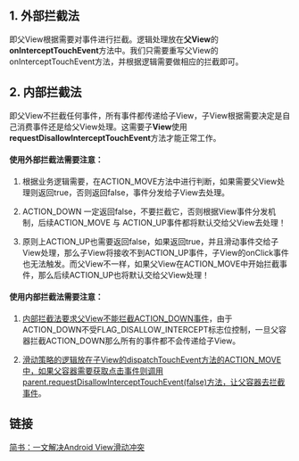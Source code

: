 ## 1. 外部拦截法
即父View根据需要对事件进行拦截。逻辑处理放在**父View**的**onInterceptTouchEvent**方法中。我们只需要重写父View的onInterceptTouchEvent方法，并根据逻辑需要做相应的拦截即可。

## 2. 内部拦截法
即父View不拦截任何事件，所有事件都传递给子View，子View根据需要决定是自己消费事件还是给父View处理。这需要子**View**使用**requestDisallowInterceptTouchEvent**方法才能正常工作。

#### 使用外部拦截法需要注意：

1. 根据业务逻辑需要，在ACTION_MOVE方法中进行判断，如果需要父View处理则返回true，否则返回false，事件分发给子View去处理。

2. ACTION_DOWN 一定返回false，不要拦截它，否则根据View事件分发机制，后续ACTION_MOVE 与 ACTION_UP事件都将默认交给父View去处理！

3. 原则上ACTION_UP也需要返回false，如果返回true，并且滑动事件交给子View处理，那么子View将接收不到ACTION_UP事件，子View的onClick事件也无法触发。而父View不一样，如果父View在ACTION_MOVE中开始拦截事件，那么后续ACTION_UP也将默认交给父View处理！

#### 使用内部拦截法需要注意：
1. <u>内部拦截法要求父View不能拦截ACTION_DOWN事件</u>，由于ACTION_DOWN不受FLAG_DISALLOW_INTERCEPT标志位控制，一旦父容器拦截ACTION_DOWN那么所有的事件都不会传递给子View。

2. <u>滑动策略的逻辑放在子View的dispatchTouchEvent方法的ACTION_MOVE中，如果父容器需要获取点击事件则调用 parent.requestDisallowInterceptTouchEvent(false)方法，让父容器去拦截事件</u>。

## 链接
[简书：一文解决Android View滑动冲突](https://www.jianshu.com/p/982a83271327)